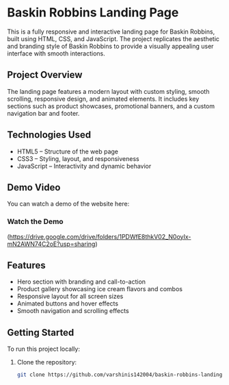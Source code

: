 # Baskin Robbins Landing Page

This is a fully responsive and interactive landing page for Baskin Robbins, built using HTML, CSS, and JavaScript. The project replicates the aesthetic and branding style of Baskin Robbins to provide a visually appealing user interface with smooth interactions.

## Project Overview

The landing page features a modern layout with custom styling, smooth scrolling, responsive design, and animated elements. It includes key sections such as product showcases, promotional banners, and a custom navigation bar and footer.

## Technologies Used

- HTML5 – Structure of the web page
- CSS3 – Styling, layout, and responsiveness
- JavaScript – Interactivity and dynamic behavior

## Demo Video

You can watch a demo of the website here:  
### Watch the Demo

(https://drive.google.com/drive/folders/1PDWfE8thkV02_N0oyIx-mN2AWN74C2oE?usp=sharing)

## Features

- Hero section with branding and call-to-action
- Product gallery showcasing ice cream flavors and combos
- Responsive layout for all screen sizes
- Animated buttons and hover effects
- Smooth navigation and scrolling effects

## Getting Started

To run this project locally:

1. Clone the repository:
   ```bash
   git clone https://github.com/varshinis142004/baskin-robbins-landing-page.git

